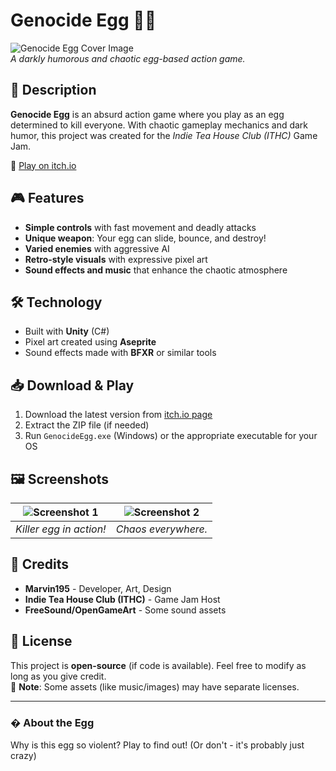 # Genocide Egg 🥚💀

![Genocide Egg Cover Image](https://img.itch.zone/aW1nLzEzNjQwNDM1LnBuZw==/315x250%23c/4iBQ%2BY.png)  
*A darkly humorous and chaotic egg-based action game.*

## 📖 Description
**Genocide Egg** is an absurd action game where you play as an egg determined to kill everyone. With chaotic gameplay mechanics and dark humor, this project was created for the *Indie Tea House Club (ITHC)* Game Jam.

🔗 [Play on itch.io](https://marvin195.itch.io/genocide-egg)  

## 🎮 Features
- **Simple controls** with fast movement and deadly attacks
- **Unique weapon**: Your egg can slide, bounce, and destroy!
- **Varied enemies** with aggressive AI
- **Retro-style visuals** with expressive pixel art
- **Sound effects and music** that enhance the chaotic atmosphere

## 🛠️ Technology
- Built with **Unity** (C#)
- Pixel art created using **Aseprite**
- Sound effects made with **BFXR** or similar tools

## 📥 Download & Play
1. Download the latest version from [itch.io page](https://marvin195.itch.io/genocide-egg)
2. Extract the ZIP file (if needed)
3. Run `GenocideEgg.exe` (Windows) or the appropriate executable for your OS

## 🖼️ Screenshots
| ![Screenshot 1](https://img.itch.zone/aW1hZ2UvMTk0NjQ0MC8xMTM5NjQ0OS5wbmc=/347x500/7mh%2B%2Bd.png) | ![Screenshot 2](https://img.itch.zone/aW1hZ2UvMTk0NjQ0MC8xMTM5NjQ1MC5wbmc=/347x500/%2F%2F%2FQk.png) |
|-------------------------------------|-------------------------------------|
| *Killer egg in action!*             | *Chaos everywhere.*                |

## 🙏 Credits
- **Marvin195** - Developer, Art, Design  
- **Indie Tea House Club (ITHC)** - Game Jam Host  
- **FreeSound/OpenGameArt** - Some sound assets  

## 📜 License
This project is **open-source** (if code is available). Feel free to modify as long as you give credit.  
🔹 **Note**: Some assets (like music/images) may have separate licenses.

---

### � About the Egg
Why is this egg so violent? Play to find out! (Or don't - it's probably just crazy)
